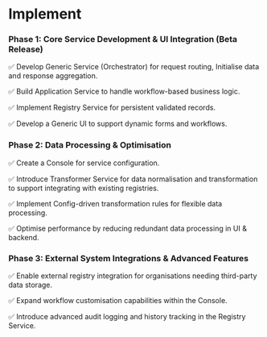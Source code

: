 # Implement

### Phase 1: Core Service Development & UI Integration (Beta Release)

✅ Develop Generic Service (Orchestrator) for request routing, Initialise data and response aggregation.

&#x20;✅ Build Application Service to handle workflow-based business logic.

&#x20;✅ Implement Registry Service for persistent validated records.

&#x20;✅ Develop a Generic UI to support dynamic forms and workflows.

### Phase 2: Data Processing & Optimisation

&#x20;✅ Create a Console for service configuration.

✅ Introduce Transformer Service for data normalisation and transformation to support integrating with existing registries.

&#x20;✅ Implement Config-driven transformation rules for flexible data processing.

&#x20;✅ Optimise performance by reducing redundant data processing in UI & backend.

### Phase 3: External System Integrations & Advanced Features

✅ Enable external registry integration for organisations needing third-party data storage.

&#x20;✅ Expand workflow customisation capabilities within the Console.

&#x20;✅ Introduce advanced audit logging and history tracking in the Registry Service.
